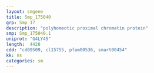 ```yaml
---
layout: smgene
title: Smp_175040
grp: Smp_17
description: "polyhomeotic proximal chromatin protein"
smp: Smp_175040.1
uniprot: "G4LY45"
length:  4428
cdd: "cd09509, cl15755, pfam00536, smart00454"
kk: ns
categories: sm
---
```

